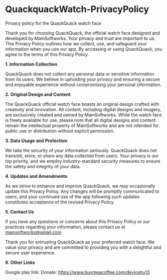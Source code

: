 # QuackquackWatch-PrivacyPolicy
Privacy policy for the QuackQuack watch face

Thank you for choosing QuackQuack, the official watch face designed and developed by MainSoftworks. Your privacy and trust are important to us. This Privacy Policy outlines how we collect, use, and safeguard your information when you use our app. By accessing or using QuackQuack, you agree to the terms of this Privacy Policy.

**1. Information Collection**

QuackQuack does not collect any personal data or sensitive information from its users. We believe in upholding your privacy and ensuring a secure and enjoyable experience without compromising your personal information.

**2. Original Design and Content**

The QuackQuack official watch face boasts an original design crafted with creativity and innovation. All content, including digital designs and imagery, are exclusively created and owned by MainSoftworks. While the watch face is freely available for use, please note that all digital designs and content remain the intellectual property of MainSoftworks and are not intended for public use or distribution without explicit permission.

**3. Data Usage and Protection**

We take the security of your information seriously. QuackQuack does not transmit, store, or share any data collected from users. Your privacy is our top priority, and we employ industry-standard security measures to ensure the safety and integrity of your data.

**4. Updates and Amendments**

As we strive to enhance and improve QuackQuack, we may occasionally update this Privacy Policy. Any changes will be promptly communicated to users, and your continued use of the app following such updates constitutes acceptance of the revised Privacy Policy.

**5. Contact Us**

If you have any questions or concerns about this Privacy Policy or our practices regarding your information, please contact us at mainsoftworks@gmail.com

Thank you for entrusting QuackQuack as your preferred watch face. We value your privacy and are committed to providing you with a delightful and secure user experience.


**6. Other Links**

Google play link: 
Donate: https://www.buymeacoffee.com/devjoshu13